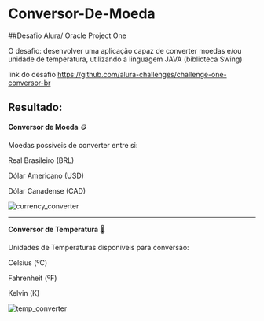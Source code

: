 # Conversor-De-Moeda

##Desafio Alura/ Oracle Project One

O desafio: desenvolver uma aplicação capaz de converter moedas e/ou unidade de temperatura, utilizando a linguagem JAVA (biblioteca Swing)

link do desafio https://github.com/alura-challenges/challenge-one-conversor-br

## Resultado:

__Conversor de Moeda__ &#129689;

Moedas possíveis de converter entre si:

Real Brasileiro (BRL)

Dólar Americano (USD)

Dólar Canadense (CAD)

![currency_converter](https://user-images.githubusercontent.com/59901704/195737981-2716c102-e69f-4840-b047-9f6c3adf00d7.gif)



---

__Conversor de Temperatura__ &#127777;

Unidades de Temperaturas disponíveis para conversão:

Celsius (ºC)

Fahrenheit (ºF)

Kelvin (K)

![temp_converter](https://user-images.githubusercontent.com/59901704/195738039-0539f3e9-87c3-4227-9fb8-fac3ad89a5d1.gif)


